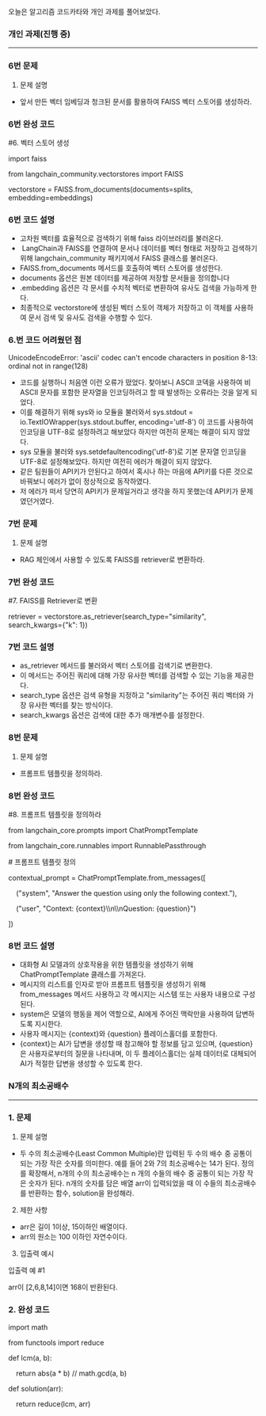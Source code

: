 오늘은 알고리즘 코드카타와 개인 과제를 풀어보았다.

### **개인 과제(진행 중)**

---

### **6번 문제**

1) 문제 설명

-   앞서 만든 벡터 임베딩과 청크된 문서를 활용하여 FAISS 벡터 스토어를 생성하라.

### **6번 완성 코드**

#6. 벡터 스토어 생성

import faiss

from langchain\_community.vectorstores import FAISS

  
  

vectorstore \= FAISS.from\_documents(documents\=splits, embedding\=embeddings)

### **6번 코드 설명**

-   고차원 벡터를 효율적으로 검색하기 위해 faiss 라이브러리를 불러온다.
-    LangChain과 FAISS를 연결하여 문서나 데이터를 벡터 형태로 저장하고 검색하기 위해 langchain\_community 패키지에서 FAISS 클래스를 불러온다.
-   FAISS.from\_documents 메서드를 호출하여 벡터 스토어를 생성한다.
-   documents 옵션은 원본 데이터를 제공하여 저장할 문서들을 정의합니다
-   .embedding 옵션은 각 문서를 수치적 벡터로 변환하여 유사도 검색을 가능하게 한다.
-   최종적으로 vectorstore에 생성된 벡터 스토어 객체가 저장하고 이 객체를 사용하여 문서 검색 및 유사도 검색을 수행할 수 있다.

### **6.번 코드 어려웠던 점**

UnicodeEncodeError: 'ascii' codec can't encode characters in position 8-13: ordinal not in range(128)

-   코드를 실행하니 처음엔 이런 오류가 떴었다. 찾아보니 ASCII 코덱을 사용하여 비 ASCII 문자를 포함한 문자열을 인코딩하려고 할 때 발생하는 오류라는 것을 알게 되었다.
-   이를 해결하기 위해 sys와 io 모듈을 불러와서 sys.stdout = io.TextIOWrapper(sys.stdout.buffer, encoding='utf-8') 이 코드를 사용하여 인코딩을 UTF-8로 설정하려고 해보았다 하지만 여전히 문제는 해결이 되지 않았다.
-   sys 모듈을 불러와 sys.setdefaultencoding('utf-8')로 기본 문자열 인코딩을 UTF-8로 설정해보았다. 하지만 여전히 에러가 해결이 되지 않았다.
-   같은 팀원들이 API키가 안된다고 하여서 혹시나 하는 마음에 API키를 다른 것으로 바꿔보니 에러가 없이 정상적으로 동작하였다.
-   저 에러가 떠서 당연히 API키가 문제일거라고 생각을 하지 못했는데 API키가 문제였던거였다.

### **7번 문제**

1) 문제 설명

-   RAG 체인에서 사용할 수 있도록 FAISS를 retriever로 변환하라.

### **7번 완성 코드**

#7. FAISS를 Retriever로 변환

retriever \= vectorstore.as\_retriever(search\_type\="similarity", search\_kwargs\={"k": 1})

### **7번 코드 설명**

-   as\_retriever 메서드를 불러와서 벡터 스토어를 검색기로 변환한다.
-   이 메서드는 주어진 쿼리에 대해 가장 유사한 벡터를 검색할 수 있는 기능을 제공한다.
-   search\_type 옵션은 검색 유형을 지정하고 "similarity"는 주어진 쿼리 벡터와 가장 유사한 벡터를 찾는 방식이다.
-   search\_kwargs 옵션은 검색에 대한 추가 매개변수를 설정한다.

### **8번 문제**

1) 문제 설명

-   프롬프트 템플릿을 정의하라.

### **8번 완성 코드**

#8. 프롬프트 템플릿을 정의하라

from langchain\_core.prompts import ChatPromptTemplate

from langchain\_core.runnables import RunnablePassthrough

  

\# 프롬프트 템플릿 정의

contextual\_prompt \= ChatPromptTemplate.from\_messages(\[

    ("system", "Answer the question using only the following context."),

    ("user", "Context: {context}\\\\n\\\\nQuestion: {question}")

\])

### **8번 코드 설명**

-   대화형 AI 모델과의 상호작용을 위한 템플릿을 생성하기 위해 ChatPromptTemplate 클래스를 가져온다.
-   메시지의 리스트를 인자로 받아 프롬프트 템플릿을 생성하기 위해 from\_messages 메서드 사용하고 각 메시지는 시스템 또는 사용자 내용으로 구성된다.
-   system은 모델의 행동을 제어 역할으로, AI에게 주어진 맥락만을 사용하여 답변하도록 지시한다.
-   사용자 메시지는 {context}와 {question} 플레이스홀더를 포함한다.
-   {context}는 AI가 답변을 생성할 때 참고해야 할 정보를 담고 있으며, {question}은 사용자로부터의 질문을 나타내며, 이 두 플레이스홀더는 실제 데이터로 대체되어 AI가 적절한 답변을 생성할 수 있도록 한다.

### **N개의 최소공배수**

---

### **1\. 문제**

1) 문제 설명

-   두 수의 최소공배수(Least Common Multiple)란 입력된 두 수의 배수 중 공통이 되는 가장 작은 숫자를 의미한다. 예를 들어 2와 7의 최소공배수는 14가 된다. 정의를 확장해서, n개의 수의 최소공배수는 n 개의 수들의 배수 중 공통이 되는 가장 작은 숫자가 된다. n개의 숫자를 담은 배열 arr이 입력되었을 때 이 수들의 최소공배수를 반환하는 함수, solution을 완성해라.

2) 제한 사항

-   arr은 길이 1이상, 15이하인 배열이다.
-   arr의 원소는 100 이하인 자연수이다.

3) 입출력 예시 

입출력 예 #1  
  
arr이 \[2,6,8,14\]이면 168이 반환된다.

### **2\. 완성 코드**

import math

from functools import reduce

  

def lcm(a, b):

    return abs(a \* b) // math.gcd(a, b)

  

def solution(arr):

    return reduce(lcm, arr)